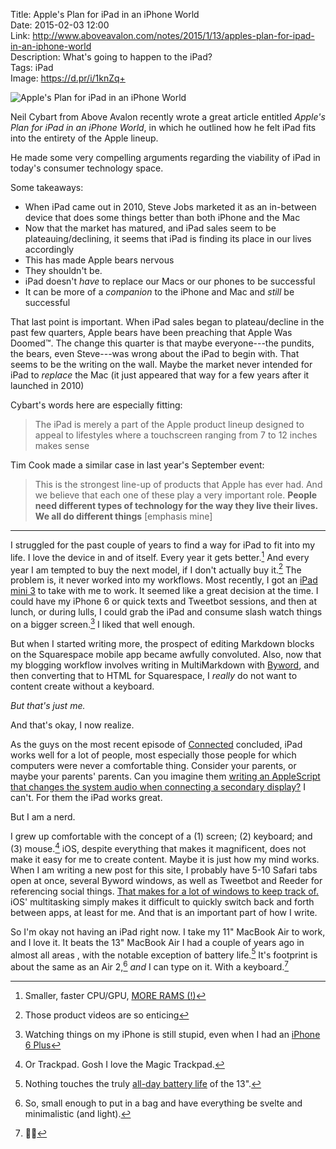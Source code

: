 Title: Apple's Plan for iPad in an iPhone World  
Date: 2015-02-03 12:00  
Link: http://www.aboveavalon.com/notes/2015/1/13/apples-plan-for-ipad-in-an-iphone-world  
Description: What's going to happen to the iPad?  
Tags: iPad  
Image: https://d.pr/i/1knZq+  

![Apple's Plan for iPad in an iPhone World][1]

Neil Cybart from Above Avalon recently wrote a great article entitled *Apple's Plan for iPad in an iPhone World*, in which he outlined how he felt iPad fits into the entirety of the Apple lineup. 

He made some very compelling arguments regarding the viability of iPad in today's consumer technology space. 

Some takeaways:

* When iPad came out in 2010, Steve Jobs marketed it as an in-between device that does some things better than both iPhone and the Mac
* Now that the market has matured, and iPad sales seem to be plateauing/declining, it seems that iPad is finding its place in our lives accordingly
* This has made Apple bears nervous
* They shouldn't be. 
* iPad doesn't *have* to replace our Macs or our phones  to be successful
* It can be more of a *companion* to the iPhone and Mac and *still* be successful

That last point is important. When iPad sales began to plateau/decline in the past few quarters, Apple bears have been preaching that Apple Was Doomed™. The change this quarter is that maybe everyone---the pundits, the bears, even Steve---was wrong about the iPad to begin with. That seems to be the writing on the wall. Maybe the market never intended for iPad to *replace* the Mac (it just appeared that way for a few years after it launched in 2010)

Cybart's words here are especially fitting:

> The iPad is merely a part of the Apple product lineup designed to appeal to lifestyles where a touchscreen ranging from 7 to 12 inches makes sense

Tim Cook made a similar case in last year's September event:

> This is the strongest line-up of products that Apple has ever had. And we believe that each one of these play a very important role. **People need different types of technology for the way they live their lives. We all do different things** [emphasis mine]

***

I struggled for the past couple of years to find a way for iPad to fit into my life. I love the device in and of itself. Every year it gets better.[^1] And every year I am tempted to buy the next model, if I don't actually buy it.[^2] The problem is, it never worked into my workflows. Most recently, I got an [iPad mini 3][2] to take with me to work. It seemed like a great decision at the time. I could have my iPhone 6 or quick texts and Tweetbot sessions, and then at lunch, or during lulls, I could grab the iPad and consume slash watch things on a bigger screen.[^3] I liked that well enough.

But when I started writing more, the prospect of editing Markdown blocks on the Squarespace mobile app became awfully convoluted. Also, now that my blogging workflow involves writing in MultiMarkdown with [Byword][3], and then converting that to HTML for Squarespace, I *really* do not want to content create without a keyboard. 

<p><em class="takeHome">But that's just me.</em></p>
 
And that's okay, I now realize.

As the guys on the most recent episode of [Connected][4] concluded, iPad works well for a lot of people, most especially those people for which computers were never a comfortable thing. Consider your parents, or maybe your parents' parents. Can you imagine them [writing an AppleScript that changes the system audio when connecting a secondary display?][5] I can't. For them the iPad works great.

But I am a nerd.

I grew up comfortable with the concept of a (1) screen; (2) keyboard; and (3) mouse.[^4] iOS, despite everything that makes it magnificent, does not make it easy for me to create content. Maybe it is just how my mind works. When I am writing a new post for this site, I probably have 5-10 Safari tabs open at once, several Byword windows, as well as Tweetbot and Reeder for referencing social things. [That makes for a lot of windows to keep track of.][6] iOS' multitasking simply makes it difficult to quickly switch back and forth between apps, at least for me. And that is an important part of how I write.

So I'm okay not having an iPad right now. I take my 11" MacBook Air to work, and I love it. It beats the 13" MacBook Air I had a couple of years ago in almost all areas , with the notable exception of battery life.[^5] It's footprint is about the same as an Air 2,[^6] *and* I can type on it. With a keyboard.[^7]

[^1]: Smaller, faster CPU/GPU, [MORE RAMS (!)][a]
[^2]: Those product videos are so enticing
[^3]: Watching things on my iPhone is still stupid, even when I had an [iPhone 6 Plus][b]
[^4]: Or Trackpad. Gosh I love the Magic Trackpad.
[^5]: Nothing touches the truly [all-day battery life][c] of the 13".
[^6]: So, small enough to put in a bag and have everything be svelte and minimalistic (and light).
[^7]: 👌🏿

[a]: http://www.cnet.com/news/ipad-air-2-teardown-reveals-new-hardware-more-ram-and-easier-to-open-case/#! "Cnet's reporting on the iPad Air 2 teardown"
[b]: /2014/10/27/why-i-couldnt-handle-the-iphone-6-plus "My post on why the iPhone 6 Plus was too big for me"
[c]: http://mashable.com/2013/06/19/macbook-air-2013-review/ "Mashable: 'The 2013 MacBook Air Is a Battery Life Champ'"

[1]: https://d.pr/i/1knZq+ "Apple's Plan for iPad in an iPhone World"
[2]: /2014/12/22/the-paradox-of-choice-choosing-an-ipad "My post on choosing the correct iPad for me"
[3]: https://itunes.apple.com/us/app/byword/id420212497?mt=12&at=1l3vx9s "Byword on the Mac App Store"
[4]: http://www.relay.fm/connected/24 "Connected, episode 24"
[5]: http://hints.macworld.com/article.php?story=20050614171126634 "An AppleScript to change sound output device "
[6]: https://d.pr/i/eeRg+ "Typical window situation"